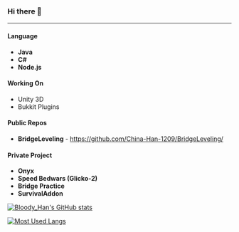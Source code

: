 ### Hi there 👋
___
#### Language
* **Java**
* **C#**
* **Node.js**

#### Working On
* Unity 3D
* Bukkit Plugins

#### Public Repos
* **BridgeLeveling** - https://github.com/China-Han-1209/BridgeLeveling/

#### Private Project
* **Onyx**
* **Speed Bedwars (Glicko-2)**
* **Bridge Practice**
* **SurvivalAddon**

[![Bloody_Han's GitHub stats](https://github-readme-stats.vercel.app/api?username=China-Han-1209)](https://github.com/anuraghazra/github-readme-stats)

[![Most Used Langs](https://github-readme-stats.vercel.app/api/top-langs/?username=China-Han-1209)](https://github.com/anuraghazra/github-readme-stats)
